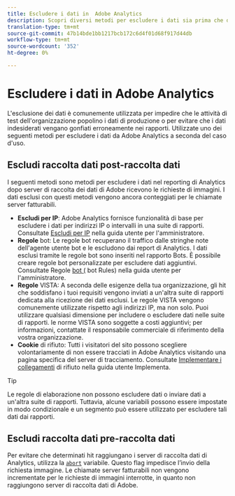 ```yaml
---
title: Escludere i dati in  Adobe Analytics
description: Scopri diversi metodi per escludere i dati sia prima che dopo la raccolta dati.
translation-type: tm+mt
source-git-commit: 47b14bde1bb1217bcb172c6d4f01d68f917d44db
workflow-type: tm+mt
source-wordcount: '352'
ht-degree: 0%

---
```



# Escludere i dati in  Adobe Analytics

L&#39;esclusione dei dati è comunemente utilizzata per impedire che le attività di test dell&#39;organizzazione popolino i dati di produzione o per evitare che i dati indesiderati vengano gonfiati erroneamente nei rapporti. Utilizzate uno dei seguenti metodi per escludere i dati da  Adobe Analytics a seconda del caso d&#39;uso.

## Escludi raccolta dati post-raccolta dati

I seguenti metodi sono metodi per escludere i dati nel reporting di Analytics dopo  server di raccolta dei dati di Adobe ricevono le richieste di immagini. I dati esclusi con questi metodi vengono ancora conteggiati per le chiamate server fatturabili.

* **Escludi per IP**:  Adobe Analytics fornisce funzionalità di base per escludere i dati per indirizzi IP o intervalli in una suite di rapporti. Consultate [Escludi per IP](/help/admin/admin/exclude-ip.md) nella guida utente per l&#39;amministratore.
* **Regole** bot: Le regole bot recuperano il traffico dalle stringhe note dell&#39;agente utente bot e le escludono dai report di Analytics. I dati esclusi tramite le regole bot sono inseriti nel rapporto Bots. È possibile creare regole bot personalizzate per escludere dati aggiuntivi. Consultate Regole [bot (](/help/admin/admin/bot-removal/bot-rules.md) bot Rules) nella guida utente per l&#39;amministratore.
* **Regole** VISTA: A seconda delle esigenze della tua organizzazione, gli hit che soddisfano i tuoi requisiti vengono inviati a un&#39;altra suite di rapporti dedicata alla ricezione dei dati esclusi. Le regole VISTA vengono comunemente utilizzate rispetto agli indirizzi IP, ma non solo. Puoi utilizzare qualsiasi dimensione per includere o escludere dati nelle suite di rapporti. le norme VISTA sono soggette a costi aggiuntivi; per informazioni, contattate il responsabile commerciale di riferimento della vostra organizzazione.
* **Cookie** di rifiuto: Tutti i visitatori del sito possono scegliere volontariamente di non essere tracciati in  Adobe Analytics visitando una pagina specifica del server di tracciamento. Consultate [Implementare i collegamenti](/help/implement/js/opt-out.md) di rifiuto nella guida utente Implementa.

>[!TIP]
>
>Le regole di elaborazione non possono escludere dati o inviare dati a un&#39;altra suite di rapporti. Tuttavia, alcune variabili possono essere impostate in modo condizionale e un segmento può essere utilizzato per escludere tali dati dai rapporti.

## Escludi raccolta dati pre-raccolta dati

Per evitare che determinati hit raggiungano i server di raccolta dati di Analytics, utilizza la [`abort`](/help/implement/vars/config-vars/abort.md) variabile. Questo flag impedisce l’invio della richiesta immagine. Le chiamate server fatturabili non vengono incrementate per le richieste di immagini interrotte, in quanto non raggiungono  server di raccolta dati di Adobe.
